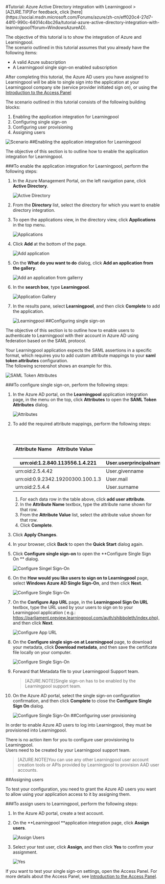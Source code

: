 <properties pageTitle="Tutorial: Azure Active Directory integration with Learningpool | Windows Azure" description="Learn how to use Learningpool with Azure Active Directory to enable single sign-on, automated provisioning, and more!." services="active-directory" authors="MarkusVi"  documentationCenter="na" manager="stevenpo"/>
<tags ms.service="active-directory" ms.devlang="na" ms.topic="article" ms.tgt_pltfrm="na" ms.workload="identity" ms.date="08/01/2015" ms.author="markvi" />
#Tutorial: Azure Active Directory integration with Learningpool
>[AZURE.TIP]For feedback, click [here](https://social.msdn.microsoft.com/Forums/azure/zh-cn/eff020c4-27d7-44f0-990c-64014c4bc26a/tutorial-azure-active-directory-integration-with-learningpool?forum=WindowsAzureAD).
  
The objective of this tutorial is to show the integration of Azure and Learningpool.  
The scenario outlined in this tutorial assumes that you already have the following items:

-   A valid Azure subscription
-   A Learningpool single sign-on enabled subscription
  
After completing this tutorial, the Azure AD users you have assigned to Learningpool will be able to single sign into the application at your Learningpool company site (service provider initiated sign on), or using the [Introduction to the Access Panel](https://msdn.microsoft.com/zh-cn/library/dn308586)
  
The scenario outlined in this tutorial consists of the following building blocks:

1.  Enabling the application integration for Learningpool
2.  Configuring single sign-on
3.  Configuring user provisioning
4.  Assigning users

![Scenario](./media/active-directory-saas-learningpool-tutorial/IC791166.png "Scenario")
##Enabling the application integration for Learningpool
  
The objective of this section is to outline how to enable the application integration for Learningpool.

###To enable the application integration for Learningpool, perform the following steps:

1.  In the Azure Management Portal, on the left navigation pane, click **Active Directory**.

    ![Active Directory](./media/active-directory-saas-learningpool-tutorial/IC700993.png "Active Directory")

2.  From the **Directory** list, select the directory for which you want to enable directory integration.

3.  To open the applications view, in the directory view, click **Applications** in the top menu.

    ![Applications](./media/active-directory-saas-learningpool-tutorial/IC700994.png "Applications")

4.  Click **Add** at the bottom of the page.

    ![Add application](./media/active-directory-saas-learningpool-tutorial/IC749321.png "Add application")

5.  On the **What do you want to do** dialog, click **Add an application from the gallery**.

    ![Add an application from gallerry](./media/active-directory-saas-learningpool-tutorial/IC749322.png "Add an application from gallerry")

6.  In the **search box**, type **Learningpool**.

    ![Application Gallery](./media/active-directory-saas-learningpool-tutorial/IC795073.png "Application Gallery")

7.  In the results pane, select **Learningpool**, and then click **Complete** to add the application.

    ![Learningpool](./media/active-directory-saas-learningpool-tutorial/IC809577.png "Learningpool")
##Configuring single sign-on
  
The objective of this section is to outline how to enable users to authenticate to Learningpool with their account in Azure AD using federation based on the SAML protocol.
  
Your Learningpool application expects the SAML assertions in a specific format, which requires you to add custom attribute mappings to your **saml token attributes** configuration.  
The following screenshot shows an example for this.

![SAML Token Attributes](./media/active-directory-saas-learningpool-tutorial/IC795074.png "SAML Token Attributes")

###To configure single sign-on, perform the following steps:

1.  In the Azure AD portal, on the **Learningpool** application integration page, in the menu on the top, click **Attributes** to open the **SAML Token Attributes** dialog.

    ![Attributes](./media/active-directory-saas-learningpool-tutorial/IC795075.png "Attributes")

2.  To add the required attribute mappings, perform the following steps:

    ###  

    |Attribute Name                |Attribute Value            |
	|------------------------------|---------------------------|

     urn:oid:1.2.840.113556.1.4.221 | User.userprincipalname
	|-------------------------------|--------------------------|  
	 urn:oid:2.5.4.42|User.givenname   
    |urn:oid:0.9.2342.19200300.100.1.3|User.mail
    |urn:oid:2.5.4.4|User.surname

    1.  For each data row in the table above, click **add user attribute**.
    2.  In the **Attribute Name** textbox, type the attribute name shown for that row.
    3.  From the **Attribute Value** list, select the attribute value shown for that row.
    4.  Click **Complete**.

3.  Click **Apply Changes**.

4.  In your browser, click **Back** to open the **Quick Start** dialog again.

5.  Click **Configure single sign-on** to open the **Configure Single Sign On ** dialog.

    ![Configure Singel Sign-On](./media/active-directory-saas-learningpool-tutorial/IC795076.png "Configure Singel Sign-On")

6.  On the **How would you like users to sign on to Learningpool** page, select **Windows Azure AD Single Sign-On**, and then click **Next**.

    ![Configure Single Sign-On](./media/active-directory-saas-learningpool-tutorial/IC795077.png "Configure Single Sign-On")

7.  On the **Configure App URL** page, in the **Learningpool Sign On URL** textbox, type the URL used by your users to sign on to your Learningpool application ( e.g.: 
https://parliament.preview.learningpool.com/auth/shibboleth/index.php), and then click **Next**.

    ![Configure App URL](./media/active-directory-saas-learningpool-tutorial/IC795078.png "Configure App URL")

8.  On the **Configure single sign-on at Learningpool** page, to download your metadata, click **Download metadata**, and then save the certificate file locally on your computer.

    ![Configure Single Sign-On](./media/active-directory-saas-learningpool-tutorial/IC795079.png "Configure Single Sign-On")

9.  Forward that Metadata file to your Learningpool Support team.

    >[AZURE.NOTE]Single sign-on has to be enabled by the Learningpool support team.

10. On the Azure AD portal, select the single sign-on configuration confirmation, and then click **Complete** to close the **Configure Single Sign On** dialog.

    ![Configure Single Sign-On](./media/active-directory-saas-learningpool-tutorial/IC795080.png "Configure Single Sign-On")
##Configuring user provisioning
  
In order to enable Azure AD users to log into Learningpool, they must be provisioned into Learningpool.
  
There is no action item for you to configure user provisioning to Learningpool.  
Users need to be created by your Learningpool support team.

>[AZURE.NOTE]You can use any other Learningpool user account creation tools or APIs provided by Learningpool to provision AAD user accounts.

##Assigning users
  
To test your configuration, you need to grant the Azure AD users you want to allow using your application access to it by assigning them.

###To assign users to Learningpool, perform the following steps:

1.  In the Azure AD portal, create a test account.

2.  On the **Learningpool **application integration page, click **Assign users**.

    ![Assign Users](./media/active-directory-saas-learningpool-tutorial/IC795081.png "Assign Users")

3.  Select your test user, click **Assign**, and then click **Yes** to confirm your assignment.

    ![Yes](./media/active-directory-saas-learningpool-tutorial/IC767830.png "Yes")
  
If you want to test your single sign-on settings, open the Access Panel. For more details about the Access Panel, see [Introduction to the Access Panel](https://msdn.microsoft.com/zh-cn/library/dn308586).